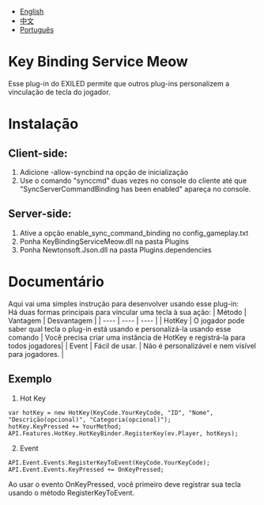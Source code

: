 - [English](https://github.com/MeowServer/KeyBindingServiceMeow/blob/main/README.md)
- [中文](https://github.com/MeowServer/KeyBindingServiceMeow/blob/main/README_Zh.md)
- [Português](https://github.com/MeowServer/KeyBindingServiceMeow/blob/main/README_Br.md)
# Key Binding Service Meow
Esse plug-in do EXILED permite que outros plug-ins personalizem a vinculação de tecla do jogador.
# Instalação
## Client-side:
1. Adicione -allow-syncbind na opção de inicialização
2. Use o comando "synccmd" duas vezes no console do cliente até que "SyncServerCommandBinding has been enabled" apareça no console.
## Server-side:
1. Ative a opção enable_sync_command_binding no config_gameplay.txt
2. Ponha KeyBindingServiceMeow.dll na pasta Plugins
3. Ponha Newtonsoft.Json.dll na pasta Plugins.dependencies
# Documentário
Aqui vai uma simples instrução para desenvolver usando esse plug-in:  
Há duas formas principais para vincular uma tecla à sua ação:
| Método | Vantagem | Desvantagem |
| ---- | ---- | ---- |
| HotKey | O jogador pode saber qual tecla o plug-in está usando e personalizá-la usando esse comando | Você precisa criar uma instância de HotKey e registrá-la para todos jogadores|
| Event | Fácil de usar.  | Não é personalizável e nem visível para jogadores. |
## Exemplo
1. Hot Key
```CSharp
var hotKey = new HotKey(KeyCode.YourKeyCode, "ID", "Nome", "Descrição(opcional)", "Categoria(opcional)");
hotKey.KeyPressed += YourMethod;
API.Features.HotKey.HotKeyBinder.RegisterKey(ev.Player, hotKeys);
```
2. Event
```CSharp
API.Event.Events.RegisterKeyToEvent(KeyCode.YourKeyCode);
API.Event.Events.KeyPressed += OnKeyPressed;
```
Ao usar o evento OnKeyPressed, você primeiro deve registrar sua tecla usando o método RegisterKeyToEvent.
